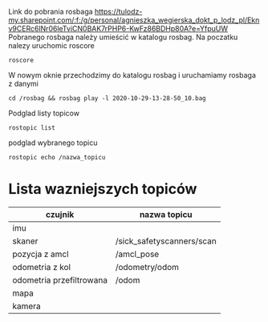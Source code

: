 Link do pobrania rosbaga
https://tulodz-my.sharepoint.com/:f:/g/personal/agnieszka_wegierska_dokt_p_lodz_pl/Eknv9CERc6lNr06leTviCN0BAK7rPHP6-KwFz86BDHp80A?e=YfpuUW
Pobranego rosbaga należy umieścić w katalogu rosbag.
Na poczatku nalezy uruchomic roscore
```
roscore
```
W nowym oknie przechodzimy do katalogu rosbag i uruchamiamy rosbaga z danymi
```
cd /rosbag && rosbag play -l 2020-10-29-13-28-50_10.bag
```

Podglad listy topicow
```
rostopic list
```
podglad wybranego topicu 
```
rostopic echo /nazwa_topicu
```
# Lista wazniejszych topiców
| czujnik      | nazwa topicu |
| ----------- | ----------- |
| imu      |     |
| skaner   | /sick_safetyscanners/scan |
| pozycja z amcl   | /amcl_pose |
| odometria z kol   | /odometry/odom |
| odometria przefiltrowana   | /odom |
| mapa   |         |
| kamera   |         |



